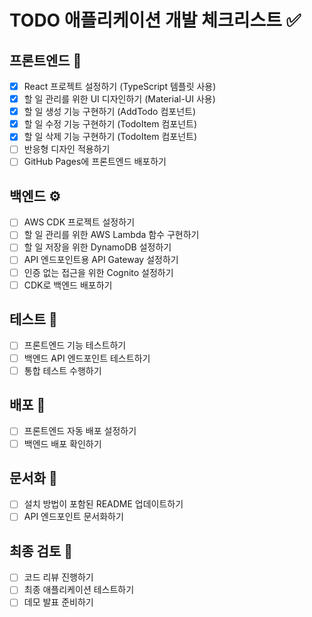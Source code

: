 # TODO 애플리케이션 개발 체크리스트 ✅

## 프론트엔드 🎨
- [x] React 프로젝트 설정하기 (TypeScript 템플릿 사용)
- [x] 할 일 관리를 위한 UI 디자인하기 (Material-UI 사용)
- [x] 할 일 생성 기능 구현하기 (AddTodo 컴포넌트)
- [x] 할 일 수정 기능 구현하기 (TodoItem 컴포넌트)
- [x] 할 일 삭제 기능 구현하기 (TodoItem 컴포넌트)
- [ ] 반응형 디자인 적용하기
- [ ] GitHub Pages에 프론트엔드 배포하기

## 백엔드 ⚙️
- [ ] AWS CDK 프로젝트 설정하기
- [ ] 할 일 관리를 위한 AWS Lambda 함수 구현하기
- [ ] 할 일 저장을 위한 DynamoDB 설정하기
- [ ] API 엔드포인트용 API Gateway 설정하기
- [ ] 인증 없는 접근을 위한 Cognito 설정하기
- [ ] CDK로 백엔드 배포하기

## 테스트 🧪
- [ ] 프론트엔드 기능 테스트하기
- [ ] 백엔드 API 엔드포인트 테스트하기
- [ ] 통합 테스트 수행하기

## 배포 🚀
- [ ] 프론트엔드 자동 배포 설정하기
- [ ] 백엔드 배포 확인하기

## 문서화 📝
- [ ] 설치 방법이 포함된 README 업데이트하기
- [ ] API 엔드포인트 문서화하기

## 최종 검토 🎯
- [ ] 코드 리뷰 진행하기
- [ ] 최종 애플리케이션 테스트하기
- [ ] 데모 발표 준비하기
